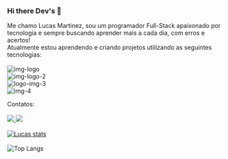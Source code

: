 ### Hi there Dev's 🚀

Me chamo Lucas Martinez, sou um programador Full-Stack apaixonado por tecnologia e sempre buscando aprender mais a cada dia, com erros e acertos!
<br>
Atualmente estou aprendendo e criando projetos utilizando as seguintes tecnologias:
<br>
<br>
 <img src="https://img.shields.io/badge/HTML5-E34F26?style=for-the-badge&logo=html5&logoColor=white" alt="img-logo" >
<br>
 <img src="https://img.shields.io/badge/CSS3-1572B6?style=for-the-badge&logo=css3&logoColor=white" alt="img-logo-2">
<br>
 <img src="https://img.shields.io/badge/JavaScript-F7DF1E?style=for-the-badge&logo=javascript&logoColor=black" alt="logo-img-3">
<br>
 <img src="https://img.shields.io/badge/React-20232A?style=for-the-badge&logo=react&logoColor=61DAFB" alt="img-4">
<br>

Contatos:
<br>
<br>
<a href="https://www.facebook.com/lucas.martinez.canto">
   <img src="https://img.shields.io/badge/Facebook-1877F2?style=for-the-badge&logo=facebook&logoColor=white">
   </a>
   <a href="https://www.instagram.com/martinez.lucas4/">
   <img src="https://img.shields.io/badge/Instagram-E4405F?style=for-the-badge&logo=instagram&logoColor=white">
   </a>
<br>
<br>
[![Lucas stats](https://github-readme-stats.vercel.app/api?username=LucMLC)](https://github.com/anuraghazra/github-readme-stats)
<br>
<br>
![Top Langs](https://github-readme-stats.vercel.app/api/top-langs/?username=LucMLC&langs_count=8)
